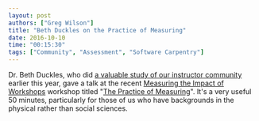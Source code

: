 ```yaml
---
layout: post
authors: ["Greg Wilson"]
title: "Beth Duckles on the Practice of Measuring"
date: 2016-10-10
time: "00:15:30"
tags: ["Community", "Assessment", "Software Carpentry"]
---
```


Dr. Beth Duckles,
who did [a valuable study of our instructor community]({{site.url}}/blog/2016/01/instructor-survey.html)
earlier this year,
gave a talk at the recent [Measuring the Impact of Workshops](https://www.software.ac.uk/miw/) workshop
titled "[The Practice of Measuring](https://www.youtube.com/watch?v=2d6UjiN7JxU)".
It's a very useful 50 minutes,
particularly for those of us who have backgrounds in the physical rather than social sciences.
